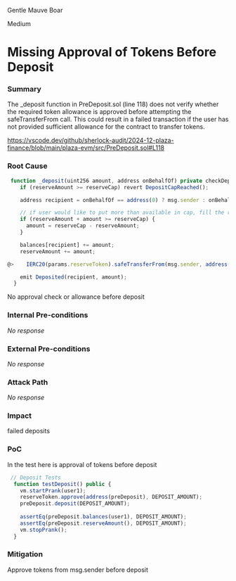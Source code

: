 Gentle Mauve Boar

Medium

# Missing Approval of Tokens Before Deposit

### Summary

The _deposit function in PreDeposit.sol (line 118) does not verify whether the required token allowance is approved before attempting the safeTransferFrom call. This could result in a failed transaction if the user has not provided sufficient allowance for the contract to transfer tokens.

https://vscode.dev/github/sherlock-audit/2024-12-plaza-finance/blob/main/plaza-evm/src/PreDeposit.sol#L118

### Root Cause

```javascript
 function _deposit(uint256 amount, address onBehalfOf) private checkDepositStarted checkDepositNotEnded {
    if (reserveAmount >= reserveCap) revert DepositCapReached();

    address recipient = onBehalfOf == address(0) ? msg.sender : onBehalfOf;

    // if user would like to put more than available in cap, fill the rest up to cap and add that to reserves
    if (reserveAmount + amount >= reserveCap) {
      amount = reserveCap - reserveAmount;
    }

    balances[recipient] += amount;
    reserveAmount += amount;

@>    IERC20(params.reserveToken).safeTransferFrom(msg.sender, address(this), amount);

    emit Deposited(recipient, amount);
  }
```
No approval check or allowance before deposit

### Internal Pre-conditions

_No response_

### External Pre-conditions

_No response_

### Attack Path

_No response_

### Impact

failed deposits

### PoC

In the test here is approval of tokens before deposit
```javascript
 // Deposit Tests
  function testDeposit() public {
    vm.startPrank(user1);
    reserveToken.approve(address(preDeposit), DEPOSIT_AMOUNT);
    preDeposit.deposit(DEPOSIT_AMOUNT);
    
    assertEq(preDeposit.balances(user1), DEPOSIT_AMOUNT);
    assertEq(preDeposit.reserveAmount(), DEPOSIT_AMOUNT);
    vm.stopPrank();
  }
```

### Mitigation

Approve tokens from msg.sender before deposit